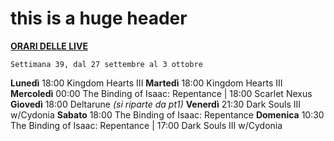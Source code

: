 # this is a huge header #

<b><u>ORARI DELLE LIVE</u></b>

<code>Settimana 39, dal 27 settembre al 3 ottobre</code>

<b>Lunedì</b> 18:00 Kingdom Hearts III
<b>Martedì</b> 18:00 Kingdom Hearts III
<b>Mercoledì</b> 00:00 The Binding of Isaac: Repentance | 18:00 Scarlet Nexus
<b>Giovedì</b> 18:00 Deltarune <i>(si riparte da pt1)</i>
<b>Venerdì</b> 21:30 Dark Souls III w/Cydonia
<b>Sabato</b> 18:00 The Binding of Isaac: Repentance
<b>Domenica</b> 10:30 The Binding of Isaac: Repentance | 17:00 Dark Souls III w/Cydonia
